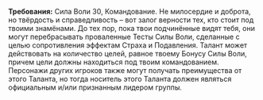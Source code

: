 **Требования:** Сила Воли 30, Командование.
Не милосердие и доброта, но твёрдость и справедливость – вот залог верности тех, кто стоит под твоими знамёнами. До тех пор, пока твои подчинённые видят тебя, они могут перебрасывать проваленные Тесты Силы Воли, сделанные с целью сопротивления эффектам Страха и Подавления. Талант может действовать на количество целей, равное твоему Бонусу Силы Воли, причем цели должны находиться под твоим командованием. Персонажи других игроков также могут получать преимущества от этого Таланта, но тогда носитель этого Таланта должен являться официальным и/или признанным лидером группы.